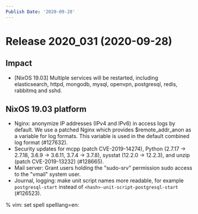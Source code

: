 ```yaml
---
Publish Date: '2020-09-28'
---
```


# Release 2020_031 (2020-09-28)

## Impact

- \[NixOS 19.03\] Multiple services will be restarted, including elasticsearch,
  httpd, mongodb, mysql, openvpn, postgresql, redis, rabbitmq and sshd.

## NixOS 19.03 platform

- Nginx: anonymize IP addresses (IPv4 and IPv6) in access logs by default.
  We use a patched Nginx which provides \$remote_addr_anon as a variable for log formats.
  This variable is used in the default combined log format (#127632).
- Security updates for mcpp (patch CVE-2019-14274),
  Python (2.7.17 -> 2.7.18, 3.6.9 -> 3.6.11, 3.7.4 -> 3.7.8),
  sysstat (12.2.0 -> 12.2.3), and unzip (patch CVE-2019-13232)
  (#128665).
- Mail server: Grant users holding the "sudo-srv" permission sudo access to the "vmail" system user.
- Journal, logging: make unit script names more readable, for example
  `postgresql-start` instead of `<hash>-unit-script-postgresql-start` (#126523).

% vim: set spell spelllang=en:
